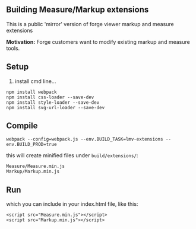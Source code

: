 ## Building Measure/Markup extensions

This is a public 'mirror' version of forge viewer markup and measure extensions 

**Motivation:**
Forge customers want to modify existing markup and measure tools.

## Setup

1. install cmd line...

``` 
npm install webpack
npm install css-loader --save-dev
npm install style-loader --save-dev
npm install svg-url-loader --save-dev
```


## Compile
`webpack --config=webpack.js --env.BUILD_TASK=lmv-extensions --env.BUILD_PROD=true`

this will create minified files under `build/extensions/`:

```
Measure/Measure.min.js
Markup/Markup.min.js
```

## Run
which you can include in your index.html file, like this:

```
<script src="Measure.min.js"></script>
<script src="Markup.min.js"></script>
```